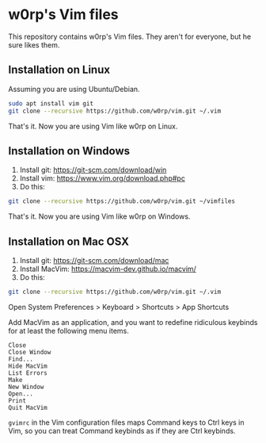 # w0rp's Vim files

This repository contains w0rp's Vim files. They aren't for everyone, but he sure likes them.

## Installation on Linux

Assuming you are using Ubuntu/Debian.

```bash
sudo apt install vim git
git clone --recursive https://github.com/w0rp/vim.git ~/.vim
```

That's it. Now you are using Vim like w0rp on Linux.

## Installation on Windows

1. Install git: https://git-scm.com/download/win
2. Install vim: https://www.vim.org/download.php#pc
3. Do this:

```bash
git clone --recursive https://github.com/w0rp/vim.git ~/vimfiles
```

That's it. Now you are using Vim like w0rp on Windows.

## Installation on Mac OSX

1. Install git: https://git-scm.com/download/mac
2. Install MacVim: https://macvim-dev.github.io/macvim/
3. Do this:

```bash
git clone --recursive https://github.com/w0rp/vim.git ~/.vim
```

Open System Preferences > Keyboard > Shortcuts > App Shortcuts

Add MacVim as an application, and you want to redefine ridiculous keybinds
for at least the following menu items.

```
Close
Close Window
Find...
Hide MacVim
List Errors
Make
New Window
Open...
Print
Quit MacVim
```

`gvimrc` in the Vim configuration files maps Command keys to Ctrl keys in Vim,
so you can treat Command keybinds as if they are Ctrl keybinds.
